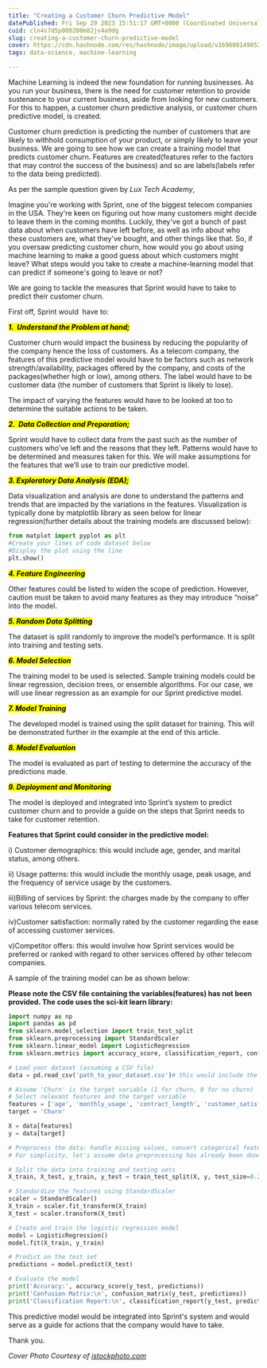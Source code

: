 ```yaml
---
title: "Creating a Customer Churn Predictive Model"
datePublished: Fri Sep 29 2023 15:51:17 GMT+0000 (Coordinated Universal Time)
cuid: cln4s7d5p000208m82jv4a9dg
slug: creating-a-customer-churn-predictive-model
cover: https://cdn.hashnode.com/res/hashnode/image/upload/v1696001498521/d14ccc1a-decd-4939-8b37-14fe78845183.jpeg
tags: data-science, machine-learning

---
```


Machine Learning is indeed the new foundation for running businesses. As you run your business, there is the need for customer retention to provide sustenance to your current business, aside from looking for new customers. For this to happen, a customer churn predictive analysis, or customer churn predictive model, is created.

Customer churn prediction is predicting the number of customers that are likely to withhold consumption of your product, or simply likely to leave your business. We are going to see how we can create a training model that predicts customer churn. Features are created(features refer to the factors that may control the success of the business) and so are labels(labels refer to the data being predicted).

As per the sample question given by *Lux Tech Academy*,

Imagine you're working with Sprint, one of the biggest telecom companies in the USA. They're keen on figuring out how many customers might decide to leave them in the coming months. Luckily, they've got a bunch of past data about when customers have left before, as well as info about who these customers are, what they've bought, and other things like that. So, if you oversaw predicting customer churn, how would you go about using machine learning to make a good guess about which customers might leave? What steps would you take to create a machine-learning model that can predict if someone's going to leave or not?

We are going to tackle the measures that Sprint would have to take to predict their customer churn.

First off, Sprint would  have to:

***<mark>1.&nbsp; Understand the Problem at hand;</mark>***

Customer churn would impact the business by reducing the popularity of the company hence the loss of customers. As a telecom company, the features of this predictive model would have to be factors such as network strength/availability, packages offered by the company, and costs of the packages(whether high or low), among others. The label would have to be customer data (the number of customers that Sprint is likely to lose).

The impact of varying the features would have to be looked at too to determine the suitable actions to be taken.

***<mark>2.&nbsp; Data Collection and Preparation;</mark>***

Sprint would have to collect data from the past such as the number of customers who’ve left and the reasons that they left. Patterns would have to be determined and measures taken for this. We will make assumptions for the features that we’ll use to train our predictive model.

***<mark>3. Exploratory Data Analysis (EDA);</mark>***

Data visualization and analysis are done to understand the patterns and trends that are impacted by the variations in the features. Visualization is typically done by matplotlib library as seen below for linear regression(further details about the training models are discussed below):

```python
from matplot import pyplot as plt
#Create your lines of code dataset below
#Display the plot using the line
plt.show()
```

***<mark>4. Feature Engineering</mark>***

Other features could be listed to widen the scope of prediction. However, caution must be taken to avoid many features as they may introduce “noise” into the model.

***<mark>5. Random Data Splitting</mark>***

The dataset is split randomly to improve the model’s performance. It is split into training and testing sets.

***<mark>6. Model Selection</mark>***

The training model to be used is selected. Sample training models could be linear regression, decision trees, or ensemble algorithms. For our case, we will use linear regression as an example for our Sprint predictive model.

***<mark>7. Model Training</mark>***

The developed model is trained using the split dataset for training. This will be demonstrated further in the example at the end of this article.

***<mark>8. Model Evaluation</mark>***

The model is evaluated as part of testing to determine the accuracy of the predictions made.

***<mark>9. Deployment and Monitoring</mark>***

The model is deployed and integrated into Sprint’s system to predict customer churn and to provide a guide on the steps that Sprint needs to take for customer retention.

**Features that Sprint could consider in the predictive model:**

i) Customer demographics: this would include age, gender, and marital status, among others.

ii) Usage patterns: this would include the monthly usage, peak usage, and the frequency of service usage by the customers.

iii)Billing of services by Sprint: the charges made by the company to offer various telecom services.

iv)Customer satisfaction: normally rated by the customer regarding the ease of accessing customer services.

v)Competitor offers: this would involve how Sprint services would be preferred or ranked with regard to other services offered by other telecom companies.

A sample of the training model can be as shown below:

**Please note the CSV file containing the variables(features) has not been provided. The code uses the sci-kit learn library:**

```python
import numpy as np
import pandas as pd
from sklearn.model_selection import train_test_split
from sklearn.preprocessing import StandardScaler
from sklearn.linear_model import LogisticRegression
from sklearn.metrics import accuracy_score, classification_report, confusion_matrix

# Load your dataset (assuming a CSV file)
data = pd.read_csv('path_to_your_dataset.csv')# this would include the url source for the dataset

# Assume 'Churn' is the target variable (1 for churn, 0 for no churn)
# Select relevant features and the target variable
features = ['age', 'monthly_usage', 'contract_length', 'customer_satisfaction']
target = 'Churn'

X = data[features]
y = data[target]

# Preprocess the data: handle missing values, convert categorical features to numerical, etc.
# For simplicity, let's assume data preprocessing has already been done.

# Split the data into training and testing sets
X_train, X_test, y_train, y_test = train_test_split(X, y, test_size=0.2, random_state=42)

# Standardize the features using StandardScaler
scaler = StandardScaler()
X_train = scaler.fit_transform(X_train)
X_test = scaler.transform(X_test)

# Create and train the logistic regression model
model = LogisticRegression()
model.fit(X_train, y_train)

# Predict on the test set
predictions = model.predict(X_test)

# Evaluate the model
print('Accuracy:', accuracy_score(y_test, predictions))
print('Confusion Matrix:\n', confusion_matrix(y_test, predictions))
print('Classification Report:\n', classification_report(y_test, predictions))
```

This predictive model would be integrated into Sprint's system and would serve as a guide for actions that the company would have to take.

Thank you.

*Cover Photo Courtesy of* [*istockphoto.com*](https://www.istockphoto.com/)